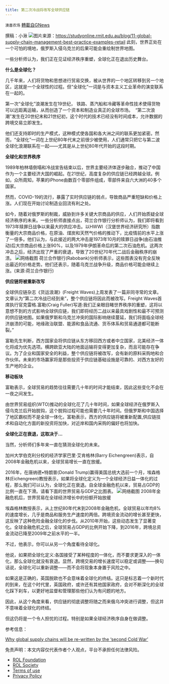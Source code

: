 ```yaml
---
title: 第二次冷战将改写全球供应链
---
```

`澳喜农场` [轉載自GNews](https://gnews.org/zh-hans/2120322/)

撰稿：小湫
![](https://assets.gnews.org/wp-content/uploads/2022/03/KP-RMIT-MSCLM-Mini-IG-Header-scaled.jpg)图片来源：https://studyonline.rmit.edu.au/blog/11-global-supply-chain-management-best-practice-examples-retail
此刻，世界正处在一个可怕的境地，俄罗斯入侵乌克兰的后果可能会重绘制世界地图。

一些分析师认为，我们正在见证经济秩序重塑，全球化正在退出历史舞台。

**什么是全球化？**

几千年来，人们将货物和思想进行贸易交换，被从世界的一个地区转移到另一个地区，这就是一个全球性的过程。但“全球化”一词是与资本主义工业革命的演变联系在一起的。

第一次“全球化”浪潮发生在19世纪， 铁路、蒸汽船和冷藏等革命性技术使得货物可以远距离运输，从而创造了一个资本和制造业真正的全球市场。  “第二次浪潮”发生在20世纪末和21世纪初，这个时代的技术已经没有时间成本，允许数据的跨境交易立即发生。

他们还支持即时的生产模式，这种模式使各国和各大洲之间的联系更加紧密。然而，“全球化”一词在上世纪80年代末之前很少被使用，人们通常只把它与第二波全球化浪潮联系在一起——尤其是从上世纪80年代开始的这段时期。

**全球化和世界秩序**

1989年柏林墙倒塌和冷战宣告结束以后，世界主要经济体逐步融合，推动了中国作为一个主要经济大国的崛起。在21世纪，高度复杂的供应链已经跨越全球。例如，众所周知，苹果的iPhone由数百个零部件组成，零部件来自六大洲的40多个国家。

然而，COVID-19的流行，暴露了实时供应链的弱点，导致商品严重短缺和价格上涨。人们现在开始讨论制造业回流有利之处。

如今，随着对俄罗斯的制裁，威胁到许多关键大宗商品的供应，人们开始质疑全球经济秩序的未来。一些分析师直接点出，荷兰合作银行分析师认为，我们即将看到1973年赎罪日战争以来最大的供应冲击。以HWWI（汉堡世界经济研究所）指数衡量的大宗商品价格，在原油、煤炭和天然气价格的推动下，比疫情前的水平上涨了一倍多。他们认为，与此接近的两大冲击是1973年10月的赎罪日战争(由石油推动)后大宗商品价格上涨90%，以及1979年伊朗革命后的第二次石油危机。这两次冲击之后，经济出现了严重的衰退，导致了20世纪70年代二战后金融秩序的崩溃。
![](https://assets.gnews.org/wp-content/uploads/2022/03/image1-22.png)网络截图
荷兰合作银行(Rabobank)分析师表示，这些图表没有完全反映出最近的价格走势。他们还表示，随着乌克兰战争升级，商品价格可能会继续上涨。(来源:荷兰合作银行)

**供应链将被重新改写**

全球供应链杂志《货运浪潮》(Freight Waves)上周发表了一篇非同寻常的文章。文章认为“第二次冷战已经到来”，整个供应链将因此而被改写。Freight Waves首席执行官克雷格.富勒(Craig Fuller)写道:我们正亲眼目睹世界秩序的重塑，这将以意想不到的方式影响全球供应链，我们即将经历二战以来最具戏剧性和最不可预测的供应链地图。如果俄罗斯和乌克兰冲突的国际影响继续蔓延，我们将面临全球经济崩溃的可能，地缘政治联盟、能源和食品流通、货币体系和贸易通道都可能断裂。”

富勒先生判断，西方国家会将供应链从东方移回西方或者中立国家，北美经济一体化将成为优先选项。横跨欧亚大陆的地面运输将变得更加复杂，而且可能存在争议。为了企业和国家安全的利益，整个供应链将被改写，会有新的原料采购地和合作伙伴。未来的市场赢家将是那些投资于供应链基础设施是可靠的、对西方友好的生产地的企业。

**移动板块**

富勒表示，全球贸易的趋势往往需要几十年的时间才能结束，因此这些变化不会在一夜之间发生。

由世界贸易组织(WTO)推动的全球化花了几十年时间，如果全球经济在俄罗斯入侵乌克兰后开始脱钩，这个脱钩过程可能也需要几十年时间。但俄罗斯和中国选择了地区霸权而不是全球一体化，富勒表示，西方的供应链将被重新配置,供应链技术和自动化方面的新投资将加快，对近岸和国内采购的偏好也将加快。

**全球化正在衰退，这取决于…**

当然，分析师们多年来一直在猜测全球化的未来。

加州大学伯克利分校的经济学家巴里·艾肯格林(Barry Eichengreen)表示，自2008年金融危机以来，全球贸易增长一直在放缓。

2016年，在唐纳德•特朗普(Donald Trump)赢得美国总统大选前一个月，埃森格林(Eichengreen)教授表示，如果将全球化定义为一个全球经济日益一体化的过程，那么我们可以认为，全球化正在衰退。自全球金融危机以来，贸易占GDP的比例一直在下滑。请看下面的世界贸易与GDP之比图表。
![](https://assets.gnews.org/wp-content/uploads/2022/03/image2-24.png)网络截图
2008年金融危机后，世界贸易在全球经济增长中的份额开始放缓

埃森格林教授表示，从上世纪80年代末到2008年金融危机，全球贸易以年均8%的速度增长，几乎是商品和服务生产速度的两倍。跨境资金流动的增长甚至更快，这反映了这种危险金融全球化的步伐。从2010年开始，这些动态发生了显著变化。全球金融危机之后，全球贸易占GDP的比例开始下降，到2016年，跨境总资金流动已降至2009年之前水平的一半。

不过，他表示，你可以从另一个角度看待全球化。

他说，如果把全球化定义:各国接受了某种程度的一体化，而不要求更深入的一体化，那么全球化就没有衰退。显然，跨境交易的增长速度可以稳定或调整——换句话说，全球化可以重新调整——而不会将现象本身置于风险之中。

如果这是正确的，英国脱欧也不会意味着全球化的终结。这只是标志着一个新时代的到来，在这个时代里，英国政府，或许还有其他国家政府，会对不断深化的全球化踩下刹车，以更好地监督和管理那些他们认为有问题的地方。

因此，从这个角度来看，供应链的彻底调整将随之而来俄乌冲突进行调整，但这并不意味着全球化的终结。

但这仍将是一个令人担忧的过程。特别是如果全球经济秩序自身在做调整。

参考信息：

[Why global supply chains will be re-written by the ‘second Cold War’](https://www.abc.net.au/news/2022-03-06/why-global-supply-chains-will-be-rewritten-in-coming-years/100875330)

 

免责声明：本文内容仅代表作者个人观点，平台不承担任何法律风险。

- [ROL Foundation](https://rolfoundation.org/)
- [ROL Society](https://rolsociety.org/)
- [Terms of use](https://gnews.org/terms-of-use-3/)
- [Privacy Policy](https://gnews.org/privacy-policy/)
